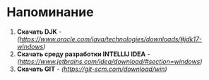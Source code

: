 # Напоминание
1. **Скачать DJK** - *(https://www.oracle.com/java/technologies/downloads/#jdk17-windows)*
2. **Скачать среду разработки INTELLIJ IDEA** - *(https://www.jetbrains.com/idea/download/#section=windows)*
3. **Скачать GIT** - *(https://git-scm.com/download/win)*
